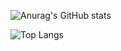 ![Anurag's GitHub stats](https://github-readme-stats-dun-nu.vercel.app/api?username=amirhakimnejad&include_orgs=true&count_private=true&theme=radical)

![Top Langs](https://github-readme-stats-dun-nu.vercel.app/api/top-langs/?username=amirhakimnejad&hide_progress=true&include_orgs=true&theme=radical&langs_count=10&count_private=true&hide=C,Objective-C%2B%2B,ShaderLab,Objective-C,Mustache,HLSL,GLSL,Ruby,Swift,PHP,Starlark,Shell,MATLAB,Smalltalk,CSS,HTML&custom_title=Languages)
